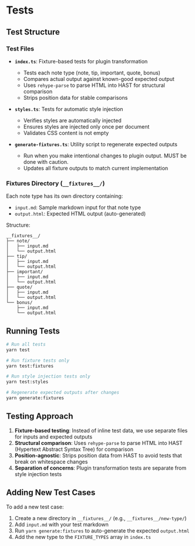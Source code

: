 # Tests

## Test Structure

### Test Files

- **`index.ts`**: Fixture-based tests for plugin transformation
  - Tests each note type (note, tip, important, quote, bonus)
  - Compares actual output against known-good expected output
  - Uses `rehype-parse` to parse HTML into HAST for structural comparison
  - Strips position data for stable comparisons

- **`styles.ts`**: Tests for automatic style injection
  - Verifies styles are automatically injected
  - Ensures styles are injected only once per document
  - Validates CSS content is not empty

- **`generate-fixtures.ts`**: Utility script to regenerate expected outputs
  - Run when you make intentional changes to plugin output. MUST be done with caution.
  - Updates all fixture outputs to match current implementation

### Fixtures Directory (`__fixtures__/`)

Each note type has its own directory containing:

- `input.md`: Sample markdown input for that note type
- `output.html`: Expected HTML output (auto-generated)

Structure:

```
__fixtures__/
├── note/
│   ├── input.md
│   └── output.html
├── tip/
│   ├── input.md
│   └── output.html
├── important/
│   ├── input.md
│   └── output.html
├── quote/
│   ├── input.md
│   └── output.html
└── bonus/
    ├── input.md
    └── output.html
```

## Running Tests

```bash
# Run all tests
yarn test

# Run fixture tests only
yarn test:fixtures

# Run style injection tests only
yarn test:styles

# Regenerate expected outputs after changes
yarn generate:fixtures
```

## Testing Approach

1. **Fixture-based testing**: Instead of inline test data, we use separate files for inputs and expected outputs
2. **Structural comparison**: Uses `rehype-parse` to parse HTML into HAST (Hypertext Abstract Syntax Tree) for comparison
3. **Position-agnostic**: Strips position data from HAST to avoid tests that break on whitespace changes
4. **Separation of concerns**: Plugin transformation tests are separate from style injection tests

## Adding New Test Cases

To add a new test case:

1. Create a new directory in `__fixtures__/` (e.g., `__fixtures__/new-type/`)
2. Add `input.md` with your test markdown
3. Run `yarn generate:fixtures` to auto-generate the expected `output.html`
4. Add the new type to the `FIXTURE_TYPES` array in `index.ts`
